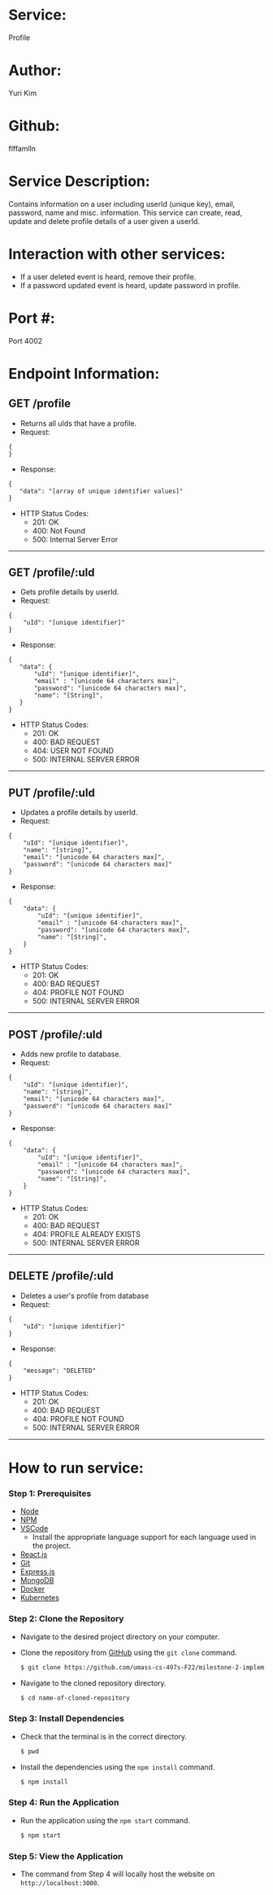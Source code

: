 # Service:
Profile

# Author: 
Yuri Kim

# Github: 
flffamlln

# Service Description: 

Contains information on a user including userId (unique key), email, password, name and misc. information. This service can create, read, update and delete profile details of a user given a userId.

# Interaction with other services: 

- If a user deleted event is heard, remove their profile.
- If a password updated event is heard, update password in profile.

# Port #:
Port 4002

# Endpoint Information:

## GET /profile 
- Returns all uIds that have a profile.
- Request: 
```
{
}
 ```
 - Response:
 ```
{
    "data": "[array of unique identifier values]"
}
 ```
 - HTTP Status Codes:   
    - 201: OK
    - 400: Not Found
    - 500: Internal Server Error

---


## GET /profile/:uId

- Gets profile details by userId.
- Request: 
```
{
	"uId": "[unique identifier]"
}
 ```
 - Response:
 ```
{
    "data": {
        "uId": "[unique identifier]",
        "email" : "[unicode 64 characters max]",
        "password": "[unicode 64 characters max]",
        "name": "[String]",
    }
}
 ```
 - HTTP Status Codes:   
    - 201: OK
    - 400: BAD REQUEST
    - 404: USER NOT FOUND
    - 500: INTERNAL SERVER ERROR

---
## PUT /profile/:uId

- Updates a profile details by userId.
- Request: 
```
{
	"uId": "[unique identifier]",
    "name": "[string]",
    "email": "[unicode 64 characters max]",
    "password": "[unicode 64 characters max]"
}
```
- Response:
```
{
    "data": {
        "uId": "[unique identifier]",
        "email" : "[unicode 64 characters max]",
        "password": "[unicode 64 characters max]",
        "name": "[String]",
    }
}
```
- HTTP Status Codes: 
    - 201: OK
    - 400: BAD REQUEST
    - 404: PROFILE NOT FOUND
    - 500: INTERNAL SERVER ERROR
---
## POST /profile/:uId

- Adds new profile to database.
- Request:
```
{
	"uId": "[unique identifier]",
    "name": "[string]",
    "email": "[unicode 64 characters max]",
    "password": "[unicode 64 characters max]"
}
```
- Response:
```
{
    "data": {
        "uId": "[unique identifier]",
        "email" : "[unicode 64 characters max]",
        "password": "[unicode 64 characters max]",
        "name": "[String]",
    }
}
```
- HTTP Status Codes:
    - 201: OK
    - 400: BAD REQUEST
    - 404: PROFILE ALREADY EXISTS
    - 500: INTERNAL SERVER ERROR
---
## DELETE /profile/:uId

- Deletes a user's profile from database
- Request:
```
{
	"uId": "[unique identifier]"
}
```
- Response:
```
{
    "message": "DELETED"
}
```
- HTTP Status Codes: 
    - 201: OK
    - 400: BAD REQUEST
    - 404: PROFILE NOT FOUND
    - 500: INTERNAL SERVER ERROR
---
# How to run service:

### **Step 1: Prerequisites**

- [Node](https://nodejs.org/en/)
- [NPM](https://www.npmjs.com/)
- [VSCode](https://code.visualstudio.com/)
    - Install the appropriate language support for each language used in the project.
- [React.js](https://reactjs.org/)
- [Git](https://git-scm.com/)
- [Express.js](https://expressjs.com/)
- [MongoDB](https://www.mongodb.com/)
- [Docker](https://www.docker.com/)
- [Kubernetes](https://kubernetes.io/)

### **Step 2: Clone the Repository**

- Navigate to the desired project directory on your computer.

- Clone the repository from [GitHub](https://github.com/umass-cs-497s-F22/milestone-2-implementation-team0.git) using the `git clone` command.

    ```bash
    $ git clone https://github.com/umass-cs-497s-F22/milestone-2-implementation-team0.git
    ```

- Navigate to the cloned repository directory.

    ```bash
    $ cd name-of-cloned-repository
    ```
### **Step 3: Install Dependencies**

- Check that the terminal is in the correct directory.

    ```bash
    $ pwd
    ```

- Install the dependencies using the `npm install` command.

    ```bash
    $ npm install
    ```
### **Step 4: Run the Application**

- Run the application using the `npm start` command.

    ```bash
    $ npm start
    ```
### **Step 5: View the Application**
- The command from Step 4 will locally host the website on `http://localhost:3000`.

